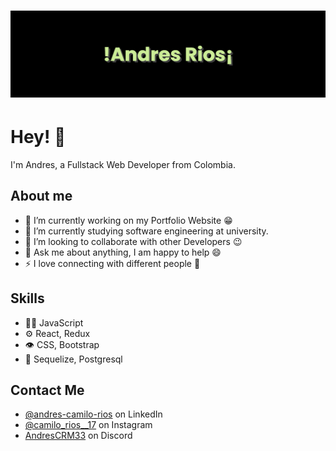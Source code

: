 <h1 align="center">
  <img src="./bannerBlack.png" alt="Andres Rios" />
</h1>

# Hey! 👋
I'm Andres, a Fullstack Web Developer from Colombia.

## About me
- 🔭 I’m currently working on my Portfolio Website :grin:
- 🌱 I’m currently studying software engineering at university.
- 👯 I’m looking to collaborate with other Developers :wink:
- 💬 Ask me about anything, I am happy to help :smile:
- ⚡ I love connecting with different people :raised_hands:

## Skills
- 👨‍💻 JavaScript
- ⚙️ React, Redux
- 👁️ CSS, Bootstrap
- 💽 Sequelize, Postgresql

## Contact Me
- [@andres-camilo-rios](https://www.linkedin.com/public-profile/settings?lipi=urn%3Ali%3Apage%3Ad_flagship3_profile_self_edit_contact-info%3BFIKvH2%2FoTS%2BcWXx64Fq1XQ%3D%3D) on LinkedIn
- [@camilo_rios__17](https://www.instagram.com/camilo_rios__17/) on Instagram
- [AndresCRM33](./) on Discord
